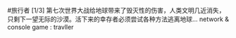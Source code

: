 #旅行者
[1/3] 第七次世界大战给地球带来了毁灭性的伤害，人类文明几近消失，只剩下一望无际的沙漠。活下来的幸存者必须尝试各种方法逃离地球... network & console game : travller
